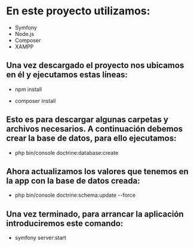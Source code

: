 # En este proyecto utilizamos: 

 - Symfony
 - Node.js
 - Composer
 - XAMPP

## Una vez descargado el proyecto nos ubicamos en él y ejecutamos estas líneas:

 - npm install

 - composer install

 ## Esto es para descargar algunas carpetas y archivos necesarios. A continuación debemos crear la base de datos, para ello ejecutamos:

 - php bin/console doctrine:database:create

 ## Ahora actualizamos los valores que tenemos en la app con la base de datos creada:

 - php bin/console doctrine:schema:update --force
 
 ## Una vez terminado, para arrancar la aplicación introduciremos este comando:

  - symfony server:start